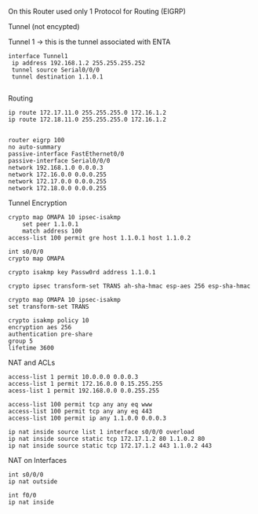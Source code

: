 On this Router used only 1 Protocol for Routing (EIGRP)


Tunnel (not encypted)

Tunnel 1 -> this is the tunnel associated with ENTA 

```
interface Tunnel1
 ip address 192.168.1.2 255.255.255.252
 tunnel source Serial0/0/0
 tunnel destination 1.1.0.1
 
```

Routing 

```
ip route 172.17.11.0 255.255.255.0 172.16.1.2 
ip route 172.18.11.0 255.255.255.0 172.16.1.2 


router eigrp 100
no auto-summary
passive-interface FastEthernet0/0
passive-interface Serial0/0/0
network 192.168.1.0 0.0.0.3
network 172.16.0.0 0.0.0.255
network 172.17.0.0 0.0.0.255
network 172.18.0.0 0.0.0.255
 ```
 
 
 Tunnel Encryption
 
```
crypto map OMAPA 10 ipsec-isakmp
    set peer 1.1.0.1
    match address 100
access-list 100 permit gre host 1.1.0.1 host 1.1.0.2
```
```
int s0/0/0
crypto map OMAPA
```
```
crypto isakmp key Passw0rd address 1.1.0.1
```

```
crypto ipsec transform-set TRANS ah-sha-hmac esp-aes 256 esp-sha-hmac
```


```
crypto map OMAPA 10 ipsec-isakmp
set transform-set TRANS
```


```
crypto isakmp policy 10
encryption aes 256
authentication pre-share
group 5
lifetime 3600
```


NAT and ACLs



```
access-list 1 permit 10.0.0.0 0.0.0.3
access-list 1 permit 172.16.0.0 0.15.255.255
acess-list 1 permit 192.168.0.0 0.0.255.255
```
```
access-list 100 permit tcp any any eq www
access-list 100 permit tcp any any eq 443
access-list 100 permit ip any 1.1.0.0 0.0.0.3

```


```
ip nat inside source list 1 interface s0/0/0 overload
ip nat inside source static tcp 172.17.1.2 80 1.1.0.2 80 
ip nat inside source static tcp 172.17.1.2 443 1.1.0.2 443 
```

NAT on Interfaces

```
int s0/0/0
ip nat outside
```

```
int f0/0
ip nat inside
```
